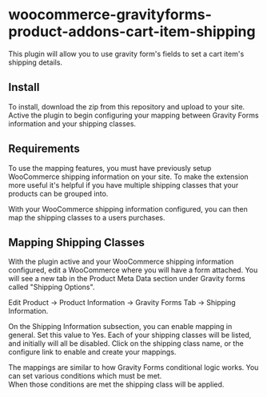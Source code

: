 # woocommerce-gravityforms-product-addons-cart-item-shipping


This plugin will allow you to use gravity form's fields to set a cart item's shipping details.

## Install
To install, download the zip from this repository and upload to your site.  Active the plugin to begin configuring your mapping between Gravity Forms information and your shipping classes.  

## Requirements
To use the mapping features, you must have previously setup WooCommerce shipping information on your site.  To make the extension more useful it's helpful if you have 
multiple shipping classes that your products can be grouped into.  

With your WooCommerce shipping information configured, you can then map the shipping classes to a users purchases.

## Mapping Shipping Classes

With the plugin active and your WooCommerce shipping information configured, edit a WooCommerce where you will have a form attached. 
You will see a new tab in the Product Meta Data section under Gravity forms called "Shipping Options". 

Edit Product -> Product Information -> Gravity Forms Tab -> Shipping Information.  

On the Shipping Information subsection, you can enable mapping in general.  Set this value to Yes. 
Each of your shipping classes will be listed, and initially will all be disabled.  Click on the shipping class name, or the configure link to 
enable and create your mappings.   

The mappings are similar to how Gravity Forms conditional logic works.  You can set various conditions which must be met.  
When those conditions are met the shipping class will be applied.  
